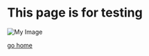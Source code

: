 # This page is for testing


![My Image](https://app.archpt.io/static/media/arch.bea81e51.svg)





[go home](index.html)